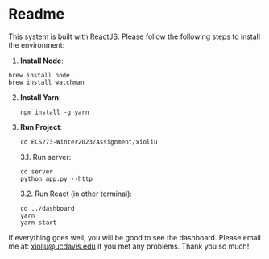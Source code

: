 # Readme

This system is built with [ReactJS](https://reactjs.org/). Please follow the following steps to install the environment:

1. **Install Node**:

  ```
  brew install node
  brew install watchman
  ```

2. **Install Yarn**:

   ```
   npm install -g yarn
   ```

3. **Run Project**:

   ```
   cd ECS273-Winter2023/Assignment/xioliu
   ```
   
   3.1. Run server:
   
   ```
   cd server
   python app.py --http
   ```
   
   3.2. Run React (in other terminal):
   
   ```
   cd ../dashboard
   yarn
   yarn start
   ```

If everything goes well, you will be good to see the dashboard. Please email me at: xioliu@ucdavis.edu if you met any problems. Thank you so much!

